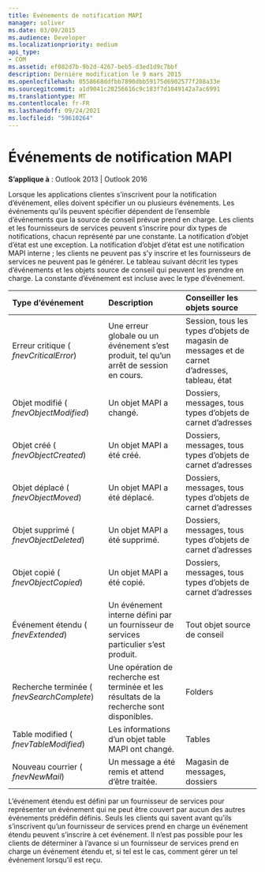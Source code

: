 ```yaml
---
title: Événements de notification MAPI
manager: soliver
ms.date: 03/09/2015
ms.audience: Developer
ms.localizationpriority: medium
api_type:
- COM
ms.assetid: ef082d7b-9b2d-4267-beb5-d3ed1d9c7bbf
description: Dernière modification le 9 mars 2015
ms.openlocfilehash: 0558668ddfbb7890dbb59175d6902577f208a33e
ms.sourcegitcommit: a1d9041c20256616c9c183f7d1049142a7ac6991
ms.translationtype: MT
ms.contentlocale: fr-FR
ms.lasthandoff: 09/24/2021
ms.locfileid: "59610264"
---
```

# <a name="mapi-notification-events"></a>Événements de notification MAPI

  
  
**S’applique à** : Outlook 2013 | Outlook 2016 
  
Lorsque les applications clientes s’inscrivent pour la notification d’événement, elles doivent spécifier un ou plusieurs événements. Les événements qu’ils peuvent spécifier dépendent de l’ensemble d’événements que la source de conseil prévue prend en charge. Les clients et les fournisseurs de services peuvent s’inscrire pour dix types de notifications, chacun représenté par une constante. La notification d’objet d’état est une exception. La notification d’objet d’état est une notification MAPI interne ; les clients ne peuvent pas s’y inscrire et les fournisseurs de services ne peuvent pas le générer. Le tableau suivant décrit les types d’événements et les objets source de conseil qui peuvent les prendre en charge. La constante d’événement est incluse avec le type d’événement.
  
|**Type d’événement**|**Description**|**Conseiller les objets source**|
|:-----|:-----|:-----|
|Erreur critique ( _fnevCriticalError_)  <br/> |Une erreur globale ou un événement s’est produit, tel qu’un arrêt de session en cours.  <br/> |Session, tous les types d’objets de magasin de messages et de carnet d’adresses, tableau, état  <br/> |
|Objet modifié ( _fnevObjectModified_)  <br/> |Un objet MAPI a changé.  <br/> |Dossiers, messages, tous types d’objets de carnet d’adresses  <br/> |
|Objet créé ( _fnevObjectCreated_)  <br/> |Un objet MAPI a été créé.  <br/> |Dossiers, messages, tous types d’objets de carnet d’adresses  <br/> |
|Objet déplacé ( _fnevObjectMoved_)  <br/> |Un objet MAPI a été déplacé.  <br/> |Dossiers, messages, tous types d’objets de carnet d’adresses  <br/> |
|Objet supprimé ( _fnevObjectDeleted_)  <br/> |Un objet MAPI a été supprimé.  <br/> |Dossiers, messages, tous types d’objets de carnet d’adresses  <br/> |
|Objet copié ( _fnevObjectCopied_)  <br/> |Un objet MAPI a été copié.  <br/> |Dossiers, messages, tous types d’objets de carnet d’adresses  <br/> |
|Événement étendu ( _fnevExtended_)  <br/> |Un événement interne défini par un fournisseur de services particulier s’est produit.  <br/> |Tout objet source de conseil  <br/> |
|Recherche terminée ( _fnevSearchComplete_)  <br/> |Une opération de recherche est terminée et les résultats de la recherche sont disponibles.  <br/> |Folders  <br/> |
|Table modified ( _fnevTableModified_)  <br/> |Les informations d’un objet table MAPI ont changé.  <br/> |Tables  <br/> |
|Nouveau courrier ( _fnevNewMail_)  <br/> |Un message a été remis et attend d’être traitée.  <br/> |Magasin de messages, dossiers  <br/> |
   
L’événement étendu est défini par un fournisseur de services pour représenter un événement qui ne peut être couvert par aucun des autres événements prédéfin définis. Seuls les clients qui savent avant qu’ils s’inscrivent qu’un fournisseur de services prend en charge un événement étendu peuvent s’inscrire à cet événement. Il n’est pas possible pour les clients de déterminer à l’avance si un fournisseur de services prend en charge un événement étendu et, si tel est le cas, comment gérer un tel événement lorsqu’il est reçu.
  

